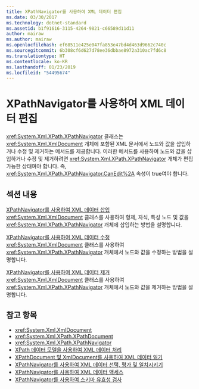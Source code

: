 ```yaml
---
title: XPathNavigator를 사용하여 XML 데이터 편집
ms.date: 03/30/2017
ms.technology: dotnet-standard
ms.assetid: b1f91616-3115-4264-9821-c66589d11d11
author: mairaw
ms.author: mairaw
ms.openlocfilehash: ef68511e425e047fa853e47bd4d463d9662c740c
ms.sourcegitcommit: 6b308cf6d627d78ee36dbbae8972a310ac7fd6c8
ms.translationtype: HT
ms.contentlocale: ko-KR
ms.lasthandoff: 01/23/2019
ms.locfileid: "54495674"
---
```

# <a name="editing-xml-data-using-xpathnavigator"></a>XPathNavigator를 사용하여 XML 데이터 편집
<xref:System.Xml.XPath.XPathNavigator> 클래스는 <xref:System.Xml.XmlDocument> 개체에 포함된 XML 문서에서 노드와 값을 삽입하거나 수정 및 제거하는 메서드를 제공합니다. 이러한 메서드를 사용하여 노드와 값을 삽입하거나 수정 및 제거하려면 <xref:System.Xml.XPath.XPathNavigator> 개체가 편집 가능한 상태여야 합니다. 즉, <xref:System.Xml.XPath.XPathNavigator.CanEdit%2A> 속성이 true여야 합니다.  
  
## <a name="in-this-section"></a>섹션 내용  
 [XPathNavigator를 사용하여 XML 데이터 삽입](../../../../docs/standard/data/xml/insert-xml-data-using-xpathnavigator.md)  
 <xref:System.Xml.XmlDocument> 클래스를 사용하여 형제, 자식, 특성 노드 및 값을 <xref:System.Xml.XPath.XPathNavigator> 개체에 삽입하는 방법을 설명합니다.  
  
 [XPathNavigator를 사용하여 XML 데이터 수정](../../../../docs/standard/data/xml/modify-xml-data-using-xpathnavigator.md)  
 <xref:System.Xml.XmlDocument> 클래스를 사용하여 <xref:System.Xml.XPath.XPathNavigator> 개체에서 노드와 값을 수정하는 방법을 설명합니다.  
  
 [XPathNavigator를 사용하여 XML 데이터 제거](../../../../docs/standard/data/xml/remove-xml-data-using-xpathnavigator.md)  
 <xref:System.Xml.XmlDocument> 클래스를 사용하여 <xref:System.Xml.XPath.XPathNavigator> 개체에서 노드와 값을 제거하는 방법을 설명합니다.  
  
## <a name="see-also"></a>참고 항목

- <xref:System.Xml.XmlDocument>
- <xref:System.Xml.XPath.XPathDocument>
- <xref:System.Xml.XPath.XPathNavigator>
- [XPath 데이터 모델을 사용하여 XML 데이터 처리](../../../../docs/standard/data/xml/process-xml-data-using-the-xpath-data-model.md)
- [XPathDocument 및 XmlDocument를 사용하여 XML 데이터 읽기](../../../../docs/standard/data/xml/reading-xml-data-using-xpathdocument-and-xmldocument.md)
- [XPathNavigator를 사용하여 XML 데이터 선택, 평가 및 일치시키기](../../../../docs/standard/data/xml/selecting-evaluating-and-matching-xml-data-using-xpathnavigator.md)
- [XPathNavigator를 사용하여 XML 데이터 액세스](../../../../docs/standard/data/xml/accessing-xml-data-using-xpathnavigator.md)
- [XPathNavigator를 사용하여 스키마 유효성 검사](../../../../docs/standard/data/xml/schema-validation-using-xpathnavigator.md)
